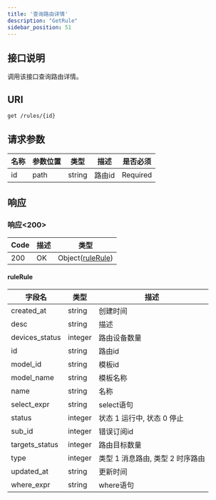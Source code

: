 ```yaml
---
title: '查询路由详情'
description: "GetRule"
sidebar_position: 51
---
```

## 接口说明
调用该接口查询路由详情。

## URI

```
get /rules/{id}
```

## 请求参数

| 名称 | 参数位置 | 类型 | 描述 |  是否必须 |
| ---- | ---------- | ----------- | ----------- | ----------- |
| id | path | string | 路由id |  Required | 

## 响应


### 响应<200>
| Code | 描述 | 类型 |
| ---- | ----------- | ------ | 
| 200 | OK | Object([ruleRule](#ruleRule)) |

#### ruleRule

| 字段名 | 类型 | 描述 |
| ---- | ---- | ----------- | 
| created_at | string | 创建时间 | 
| desc | string | 描述 | 
| devices_status | integer | 路由设备数量 | 
| id | string | 路由id | 
| model_id | string | 模板id | 
| model_name | string | 模板名称 | 
| name | string | 名称 | 
| select_expr | string | select语句 | 
| status | integer | 状态 1 运行中, 状态 0 停止 | 
| sub_id | integer | 错误订阅id | 
| targets_status | integer | 路由目标数量 | 
| type | integer | 类型 1 消息路由, 类型 2 时序路由 | 
| updated_at | string | 更新时间 | 
| where_expr | string | where语句 |










